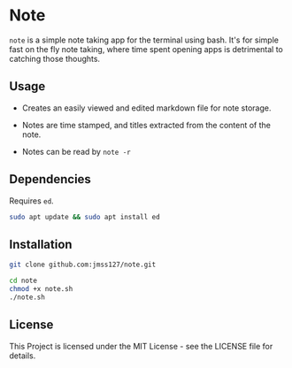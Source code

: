 # Note

`note` is a simple note taking app for the terminal using bash. It's for simple fast on the fly note taking, where time spent opening apps is detrimental to catching those thoughts.

## Usage

- Creates an easily viewed and edited markdown file for note storage.

- Notes are time stamped, and titles extracted from the content of the note.

- Notes can be read by `note -r`

## Dependencies

Requires `ed`.

```bash
sudo apt update && sudo apt install ed
```

## Installation

```bash
git clone github.com:jmss127/note.git
```

```bash
cd note
chmod +x note.sh
./note.sh
```

## License

This Project is licensed under the MIT License - see the LICENSE file for details.
